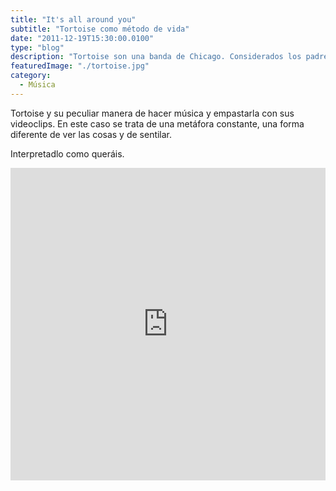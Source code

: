 ```yaml
---
title: "It's all around you"
subtitle: "Tortoise como método de vida"
date: "2011-12-19T15:30:00.0100"
type: "blog"
description: "Tortoise son una banda de Chicago. Considerados los padres del post-rock"
featuredImage: "./tortoise.jpg"
category:
  - Música
---
```


Tortoise y su peculiar manera de hacer música y empastarla con sus videoclips. En este caso se trata de una metáfora constante, una forma diferente de ver las cosas y de sentilar.

Interpretadlo como queráis.

<iframe width="100%" height="500" src="https://www.youtube.com/embed/Zfb58eB5oAA" frameborder="0" allow="accelerometer; autoplay; encrypted-media; gyroscope; picture-in-picture" allowfullscreen></iframe>
